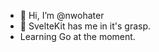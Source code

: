 - 👋 Hi, I’m @nwohater
- 🌱 SvelteKit has me in it's grasp.
- Learning Go at the moment.




<!---
nwohater/nwohater is a ✨ special ✨ repository because its `README.md` (this file) appears on your GitHub profile.
You can click the Preview link to take a look at your changes.
--->
